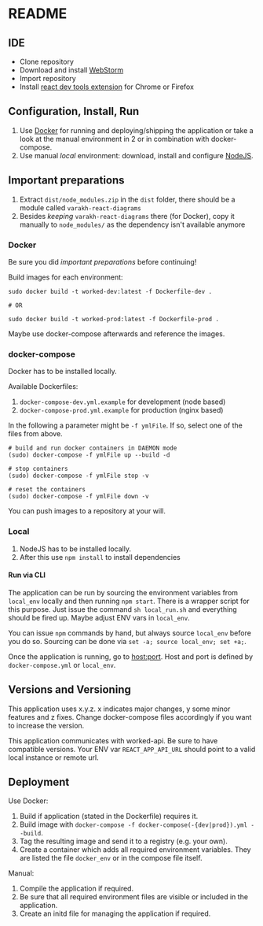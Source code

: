 # README

## IDE
- Clone repository
- Download and install [WebStorm](https://www.jetbrains.com/webstorm/)
- Import repository
- Install [react dev tools extension](http://extension.remotedev.io/) for Chrome or Firefox

## Configuration, Install, Run

1. Use [Docker](https://www.docker.com) for running and deploying/shipping the application or take a look at the manual environment in 2 or in combination with docker-compose.
2. Use manual _local_ environment: download, install and configure [NodeJS](https://nodejs.org).

## Important preparations

1. Extract `dist/node_modules.zip` in the `dist` folder, there should be a module called `varakh-react-diagrams`
2. Besides _keeping_ `varakh-react-diagrams` there (for Docker), copy it manually to `node_modules/` as the dependency isn't available anymore

### Docker

Be sure you did _important preparations_ before continuing!

Build images for each environment:

```
sudo docker build -t worked-dev:latest -f Dockerfile-dev .

# OR

sudo docker build -t worked-prod:latest -f Dockerfile-prod .
```

Maybe use docker-compose afterwards and reference the images.

### docker-compose

Docker has to be installed locally.

Available Dockerfiles:

1. `docker-compose-dev.yml.example` for development (node based)
2. `docker-compose-prod.yml.example` for production (nginx based)

In the following a parameter might be `-f ymlFile`. If so, select one of the files from above.

```
# build and run docker containers in DAEMON mode
(sudo) docker-compose -f ymlFile up --build -d

# stop containers
(sudo) docker-compose -f ymlFile stop -v

# reset the containers
(sudo) docker-compose -f ymlFile down -v 
```

You can push images to a repository at your will.

### Local

1. NodeJS has to be installed locally.
2. After this use `npm install` to install dependencies

#### Run via CLI
The application can be run by sourcing the environment variables from `local_env` locally and then running `npm start`.
There is a wrapper script for this purpose. Just issue the command `sh local_run.sh` and everything should be fired up. Maybe adjust ENV vars in `local_env`.

You can issue `npm` commands by hand, but always source `local_env` before you do so. Sourcing can be done via `set -a; source local_env; set +a;`.

Once the application is running, go to [host:port](http://host:port). Host and port is defined by `docker-compose.yml` or `local_env`.

## Versions and Versioning

This application uses x.y.z. x indicates major changes, y some minor features and z fixes. Change docker-compose files accordingly if you want to increase the version.

This application communicates with worked-api. Be sure to have compatible versions. Your ENV var `REACT_APP_API_URL` should point to a valid local instance or remote url.

## Deployment

Use Docker:

1. Build if application (stated in the Dockerfile) requires it.
2. Build image with `docker-compose -f docker-compose(-{dev|prod}).yml --build`.
3. Tag the resulting image and send it to a registry (e.g. your own).
4. Create a container which adds all required environment variables. They are listed the file `docker_env` or in the compose file itself.

Manual:

1. Compile the application if required.
2. Be sure that all required environment files are visible or included in the application.
3. Create an initd file for managing the application if required.